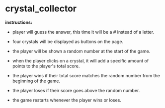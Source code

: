 # crystal_collector

<b>instructions:</b>

<ul><li>player will guess the answer, this time it will be a # instead of a letter.</ul></li>
<ul><li>four crystals will be displayed as buttons on the page.</ul></li>
<ul><li>the player will be shown a random number at the start of the game.</ul></li>
<ul><li>when the player clicks on a crystal, it will add a specific amount of points to the player's total score.</ul></li>
<ul><li>the player wins if their total score matches the random number from the beginning of the game.</ul></li>
<ul><li>the player loses if their score goes above the random number.</ul></li>
<ul><li>the game restarts whenever the player wins or loses.</ul></li>
